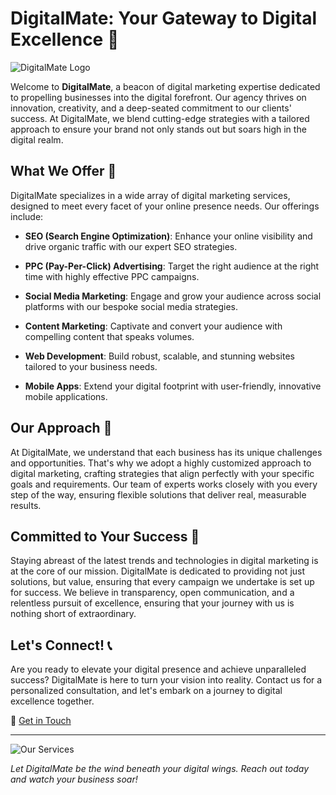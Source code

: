 # DigitalMate: Your Gateway to Digital Excellence 🚀

![DigitalMate Logo](https://api.digitalmate.online/storage/Logo/digitalmate-logo-rident.webp)

Welcome to **DigitalMate**, a beacon of digital marketing expertise dedicated to propelling businesses into the digital forefront. Our agency thrives on innovation, creativity, and a deep-seated commitment to our clients' success. At DigitalMate, we blend cutting-edge strategies with a tailored approach to ensure your brand not only stands out but soars high in the digital realm.

## What We Offer 🌟

DigitalMate specializes in a wide array of digital marketing services, designed to meet every facet of your online presence needs. Our offerings include:

- **SEO (Search Engine Optimization)**: Enhance your online visibility and drive organic traffic with our expert SEO strategies.
  
- **PPC (Pay-Per-Click) Advertising**: Target the right audience at the right time with highly effective PPC campaigns.
  
- **Social Media Marketing**: Engage and grow your audience across social platforms with our bespoke social media strategies.
  
- **Content Marketing**: Captivate and convert your audience with compelling content that speaks volumes.
  
- **Web Development**: Build robust, scalable, and stunning websites tailored to your business needs.
  
- **Mobile Apps**: Extend your digital footprint with user-friendly, innovative mobile applications.

## Our Approach 🎯

At DigitalMate, we understand that each business has its unique challenges and opportunities. That's why we adopt a highly customized approach to digital marketing, crafting strategies that align perfectly with your specific goals and requirements. Our team of experts works closely with you every step of the way, ensuring flexible solutions that deliver real, measurable results.

## Committed to Your Success 🌈

Staying abreast of the latest trends and technologies in digital marketing is at the core of our mission. DigitalMate is dedicated to providing not just solutions, but value, ensuring that every campaign we undertake is set up for success. We believe in transparency, open communication, and a relentless pursuit of excellence, ensuring that your journey with us is nothing short of extraordinary.

## Let's Connect! 📞

Are you ready to elevate your digital presence and achieve unparalleled success? DigitalMate is here to turn your vision into reality. Contact us for a personalized consultation, and let's embark on a journey to digital excellence together.

📧 [Get in Touch](mailto:info@digitalmate.com)

---

![Our Services](https://digitalmate.online/breadcrumb-bg.6e090265164a5c4a.jpg)

*Let DigitalMate be the wind beneath your digital wings. Reach out today and watch your business soar!*

